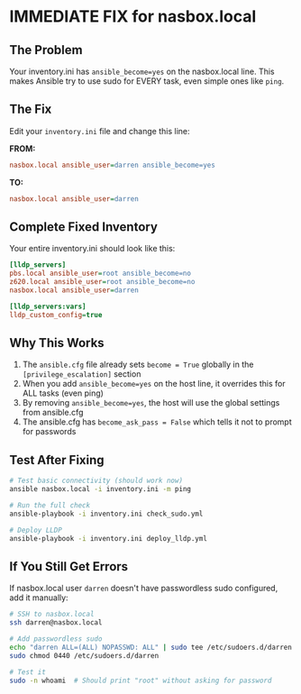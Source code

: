 # IMMEDIATE FIX for nasbox.local

## The Problem
Your inventory.ini has `ansible_become=yes` on the nasbox.local line. This makes Ansible try to use sudo for EVERY task, even simple ones like `ping`.

## The Fix

Edit your `inventory.ini` file and change this line:

**FROM:**
```ini
nasbox.local ansible_user=darren ansible_become=yes
```

**TO:**
```ini
nasbox.local ansible_user=darren
```

## Complete Fixed Inventory

Your entire inventory.ini should look like this:

```ini
[lldp_servers]
pbs.local ansible_user=root ansible_become=no
z620.local ansible_user=root ansible_become=no
nasbox.local ansible_user=darren

[lldp_servers:vars]
lldp_custom_config=true
```

## Why This Works

1. The `ansible.cfg` file already sets `become = True` globally in the `[privilege_escalation]` section
2. When you add `ansible_become=yes` on the host line, it overrides this for ALL tasks (even ping)
3. By removing `ansible_become=yes`, the host will use the global settings from ansible.cfg
4. The ansible.cfg has `become_ask_pass = False` which tells it not to prompt for passwords

## Test After Fixing

```bash
# Test basic connectivity (should work now)
ansible nasbox.local -i inventory.ini -m ping

# Run the full check
ansible-playbook -i inventory.ini check_sudo.yml

# Deploy LLDP
ansible-playbook -i inventory.ini deploy_lldp.yml
```

## If You Still Get Errors

If nasbox.local user `darren` doesn't have passwordless sudo configured, add it manually:

```bash
# SSH to nasbox.local
ssh darren@nasbox.local

# Add passwordless sudo
echo "darren ALL=(ALL) NOPASSWD: ALL" | sudo tee /etc/sudoers.d/darren
sudo chmod 0440 /etc/sudoers.d/darren

# Test it
sudo -n whoami  # Should print "root" without asking for password
```
